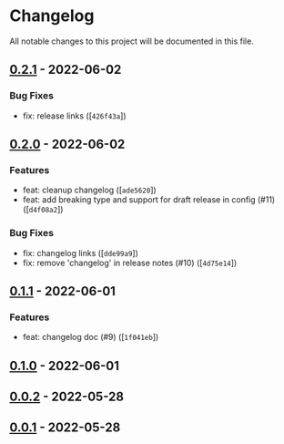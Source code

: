 # Changelog

All notable changes to this project will be documented in this file.

## [0.2.1] - 2022-06-02

### Bug Fixes

- fix: release links ([`426f43a`])

## [0.2.0] - 2022-06-02

### Features

- feat: cleanup changelog ([`ade5620`])
- feat: add breaking type and support for draft release in config (#11) ([`d4f08a2`])

### Bug Fixes

- fix: changelog links ([`dde99a9`])
- fix: remove 'changelog' in release notes (#10) ([`4d75e14`])

## [0.1.1] - 2022-06-01

### Features

- feat: changelog doc (#9) ([`1f041eb`])

## [0.1.0] - 2022-06-01

## [0.0.2] - 2022-05-28

## [0.0.1] - 2022-05-28

[0.2.1]: https://github.com/sylc/release-up/compare/0.2.1
[426f43a]: https://github.com/sylc/release-up/commit/426f43adda6c487cf7d82b7c427dbc9ab7ed764a
[0.2.0]: https://github.com/sylc/release-up/compare/0.2.0
[ade5620]: https://github.com/sylc/release-up/commit/ade562078141be72d2caf7522778749b8bb82746
[d4f08a2]: https://github.com/sylc/release-up/commit/d4f08a260c42f70026501cd80b2644c377912f24
[dde99a9]: https://github.com/sylc/release-up/commit/dde99a99fc75b11e3efd59c162d65445132beb2e
[4d75e14]: https://github.com/sylc/release-up/commit/4d75e14bd718d8378d27fff51fb7b5ea48b786f9
[0.1.1]: https://github.com/sylc/release-up/compare/0.1.1
[1f041eb]: https://github.com/sylc/release-up/commit/1f041ebd2dd227913054d31eb30adfebee9ef570
[0.1.0]: https://github.com/sylc/release-up/compare/0.1.0
[0.0.2]: https://github.com/sylc/release-up/compare/0.0.2
[0.0.1]: https://github.com/sylc/release-up/compare/0.0.1
